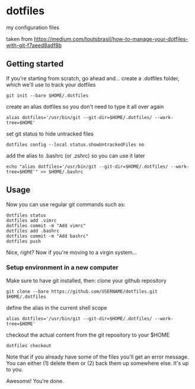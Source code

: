 # dotfiles
my configuration files

taken from https://medium.com/toutsbrasil/how-to-manage-your-dotfiles-with-git-f7aeed8adf8b

## Getting started

If you're starting from scratch, go ahead and… create a .dotfiles folder, which we'll use to track your dotfiles

    git init --bare $HOME/.dotfiles

create an alias dotfiles so you don't need to type it all over again

    alias dotfiles='/usr/bin/git --git-dir=$HOME/.dotfiles/ --work-tree=$HOME'

set git status to hide untracked files

    dotfiles config --local status.showUntrackedFiles no

add the alias to .bashrc (or .zshrc) so you can use it later

    echo "alias dotfiles='/usr/bin/git --git-dir=$HOME/.dotfiles/ --work-tree=$HOME'" >> $HOME/.bashrc

## Usage

Now you can use regular git commands such as:

    dotfiles status
    dotfiles add .vimrc
    dotfiles commit -m "Add vimrc"
    dotfiles add .bashrc
    dotfiles commit -m "Add bashrc"
    dotfiles push

Nice, right? Now if you're moving to a virgin system…

### Setup environment in a new computer

Make sure to have git installed, then:
clone your github repository

    git clone --bare https://github.com/USERNAME/dotfiles.git $HOME/.dotfiles

define the alias in the current shell scope

    alias dotfiles='/usr/bin/git --git-dir=$HOME/.dotfiles/ --work-tree=$HOME'

checkout the actual content from the git repository to your $HOME

    dotfiles checkout

Note that if you already have some of the files you'll get an error message. You can either (1) delete them or (2) back them up somewhere else. It's up to you.

Awesome! You’re done.
